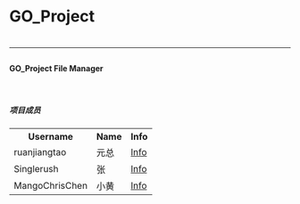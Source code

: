 <h1>GO_Project<h1>
<hr>
<h4>GO_Project File Manager</h4>
<br>
<h5>项目成员</h5>
<table>
	<tr>
		<th>Username</th>
		<th>Name</th>
		<th>Info</th>
	</tr>
	<tr>
		<td>ruanjiangtao</td>
		<td>元总</td>
		<td><a href="https://github.com/ruanjiangtao">Info</a></td>
	</tr>
	<tr>
		<td>Singlerush</td>
		<td>张</td>
		<td><a href="https://github.com/Singlerush">Info</a></td>
	</tr>
	<tr>
		<td>MangoChrisChen</td>
		<td>小黄</td>
		<td><a href="https://github.com/MangoChrisChen">Info</a></td>
	</tr>
</table>
